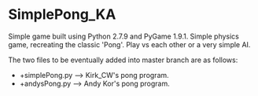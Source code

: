 # SimplePong_KA
Simple game built using Python 2.7.9 and PyGame 1.9.1. Simple physics game, recreating the classic 'Pong'. Play vs each other or a very simple AI.

The two files to be eventually added into master branch are as follows:
+ +simplePong.py --> Kirk_CW's pong program.
+ +andysPong.py  --> Andy Kor's pong program.
